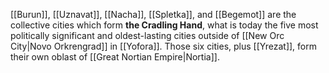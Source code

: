 [[Burun]], [[Uznavat]], [[Nacha]], [[Spletka]], and [[Begemot]] are the collective cities which form **the Cradling Hand**, what is today the five most politically significant and oldest-lasting cities outside of [[New Orc City|Novo Orkrengrad]] in [[Yofora]]. Those six cities, plus [[Yrezat]], form their own oblast of [[Great Nortian Empire|Nortia]].

